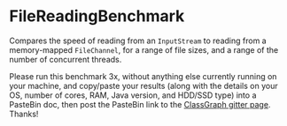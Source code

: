 # FileReadingBenchmark

Compares the speed of reading from an `InputStream` to reading from a memory-mapped `FileChannel`, for a range of file sizes, and a range of the number of concurrent threads.

Please run this benchmark 3x, without anything else currently running on your machine, and copy/paste your results (along with the details on your OS, number of cores, RAM, Java version, and HDD/SSD type) into a PasteBin doc, then post the PasteBin link to the [ClassGraph gitter page](https://gitter.im/classgraph/Lobby). Thanks!
